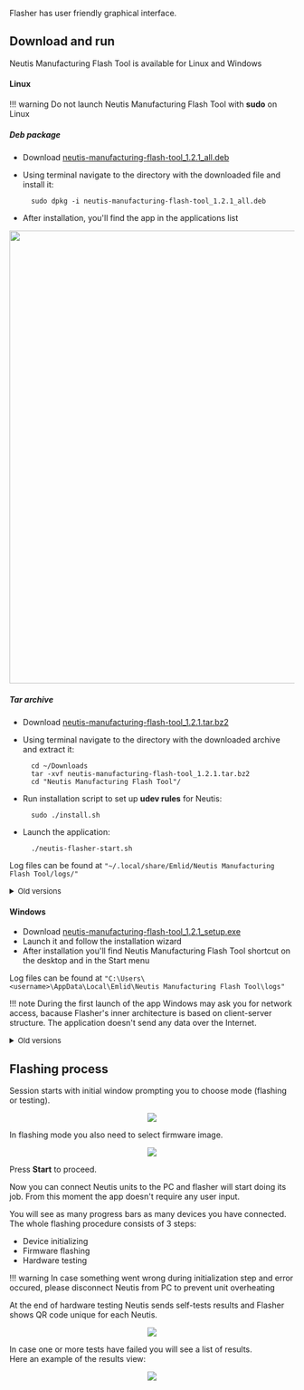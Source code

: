 Flasher has user friendly graphical interface.

## Download and run

Neutis Manufacturing Flash Tool is available for Linux and Windows

#### Linux

!!! warning
    Do not launch Neutis Manufacturing Flash Tool with **sudo** on Linux

##### Deb package

* Download [neutis-manufacturing-flash-tool_1.2.1_all.deb](http://files.emlid.com/flash-tools/linux/neutis-manufacturing-flash-tool_1.2.1_all.deb)

* Using terminal navigate to the directory with the downloaded file and install it:

        sudo dpkg -i neutis-manufacturing-flash-tool_1.2.1_all.deb

* After installation, you'll find the app in the applications list

<div style="text-align:center"><img src ="../../img/flasher/unity_dash.png" width=800></div>

##### Tar archive

* Download [neutis-manufacturing-flash-tool_1.2.1.tar.bz2](http://files.emlid.com/flash-tools/linux/neutis-manufacturing-flash-tool_1.2.1.tar.bz2)

* Using terminal navigate to the directory with the downloaded archive and extract it:

        cd ~/Downloads
        tar -xvf neutis-manufacturing-flash-tool_1.2.1.tar.bz2
        cd "Neutis Manufacturing Flash Tool"/

* Run installation script to set up **udev rules** for Neutis:

        sudo ./install.sh

* Launch the application:

        ./neutis-flasher-start.sh

Log files can be found at `"~/.local/share/Emlid/Neutis Manufacturing Flash Tool/logs/"`

<details close>
<summary><font size="-1">Old versions</font></summary>

* [neutis-manufacturing-flash-tool-v1.1.1.tar.bz2](http://files.emlid.com/flash-tools/linux/neutis-manufacturing-flash-tool-v1.1.1.tar.bz2)
* [neutis-manufacturing-flash-tool-v1.1.0.tar.bz2](http://files.emlid.com/flash-tools/linux/neutis-manufacturing-flash-tool-v1.1.0.tar.bz2)
* [neutis-manufacturing-flash-tool-v1.0.0.tar.bz2](http://files.emlid.com/flash-tools/linux/neutis-manufacturing-flash-tool-v1.0.0.tar.bz2)

</details>

#### Windows

* Download [neutis-manufacturing-flash-tool_1.2.1_setup.exe](http://files.emlid.com/flash-tools/win/neutis-manufacturing-flash-tool_1.2.1_setup.exe)
* Launch it and follow the installation wizard
* After installation you'll find Neutis Manufacturing Flash Tool shortcut on the desktop and in the Start menu

Log files can be found at `"C:\Users\<username>\AppData\Local\Emlid\Neutis Manufacturing Flash Tool\logs"`

!!! note
    During the first launch of the app Windows may ask you for network access, bacause Flasher's inner architecture is based on client-server structure.
    The application doesn't send any data over the Internet.

<details close>
<summary><font size="-1">Old versions</font></summary>

* [neutis-manufacturing-flash-tool-v1.1.1-setup.exe](files.emlid.com/flash-tools/win/neutis-manufacturing-flash-tool-v1.1.1-setup.exe)

</details>

## Flashing process

Session starts with initial window prompting you to choose mode (flashing or testing).

<div style="text-align:center"><img src ="../../img/flasher/start_screen.png"></div>

In flashing mode you also need to select firmware image.

<div style="text-align:center"><img src ="../../img/flasher/firmware_selected.png"></div>

Press  **Start** to proceed.

Now you can connect Neutis units to the PC and flasher will start doing its job. From this moment the app doesn't require any user input.

You will see as many progress bars as many devices you have connected.  
The whole flashing procedure consists of 3 steps:

* Device initializing
* Firmware flashing
* Hardware testing

!!! warning
    In case something went wrong during initialization step and error occured, please disconnect Neutis from PC to prevent unit overheating

At the end of hardware testing Neutis sends self-tests results and Flasher shows QR code unique for each Neutis.

<div style="text-align:center"><img src ="../../img/flasher/passed_tests.png"></div>

In case one or more tests have failed you will see a list of results.  
Here an example of the results view:

<div style="text-align:center"><img src ="../../img/flasher/failed_tests.png"></div>
